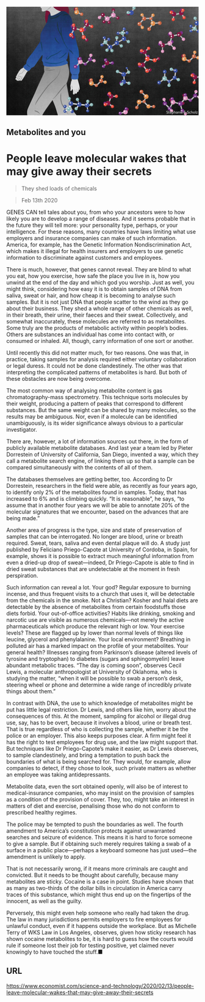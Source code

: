 ![](./images/20200215_STD001_0.jpg)

## Metabolites and you

# People leave molecular wakes that may give away their secrets

> They shed loads of chemicals

> Feb 13th 2020

GENES CAN tell tales about you, from who your ancestors were to how likely you are to develop a range of diseases. And it seems probable that in the future they will tell more: your personality type, perhaps, or your intelligence. For these reasons, many countries have laws limiting what use employers and insurance companies can make of such information. America, for example, has the Genetic Information Nondiscrimination Act, which makes it illegal for health insurers and employers to use genetic information to discriminate against customers and employees.

There is much, however, that genes cannot reveal. They are blind to what you eat, how you exercise, how safe the place you live in is, how you unwind at the end of the day and which god you worship. Just as well, you might think, considering how easy it is to obtain samples of DNA from saliva, sweat or hair, and how cheap it is becoming to analyse such samples. But it is not just DNA that people scatter to the wind as they go about their business. They shed a whole range of other chemicals as well, in their breath, their urine, their faeces and their sweat. Collectively, and somewhat inaccurately, these molecules are referred to as metabolites. Some truly are the products of metabolic activity within people’s bodies. Others are substances an individual has come into contact with, or consumed or inhaled. All, though, carry information of one sort or another.

Until recently this did not matter much, for two reasons. One was that, in practice, taking samples for analysis required either voluntary collaboration or legal duress. It could not be done clandestinely. The other was that interpreting the complicated patterns of metabolites is hard. But both of these obstacles are now being overcome.

The most common way of analysing metabolite content is gas chromatography-mass spectrometry. This technique sorts molecules by their weight, producing a pattern of peaks that correspond to different substances. But the same weight can be shared by many molecules, so the results may be ambiguous. Nor, even if a molecule can be identified unambiguously, is its wider significance always obvious to a particular investigator.

There are, however, a lot of information sources out there, in the form of publicly available metabolite databases. And last year a team led by Pieter Dorrestein of University of California, San Diego, invented a way, which they call a metabolite search engine, of linking them up so that a sample can be compared simultaneously with the contents of all of them.

The databases themselves are getting better, too. According to Dr Dorrestein, researchers in the field were able, as recently as four years ago, to identify only 2% of the metabolites found in samples. Today, that has increased to 6% and is climbing quickly. “It is reasonable”, he says, “to assume that in another four years we will be able to annotate 20% of the molecular signatures that we encounter, based on the advances that are being made.”

Another area of progress is the type, size and state of preservation of samples that can be interrogated. No longer are blood, urine or breath required. Sweat, tears, saliva and even dental plaque will do. A study just published by Feliciano Priego-Capote at University of Cordoba, in Spain, for example, shows it is possible to extract much meaningful information from even a dried-up drop of sweat—indeed, Dr Priego-Capote is able to find in dried sweat substances that are undetectable at the moment in fresh perspiration.

Such information can reveal a lot. Your god? Regular exposure to burning incense, and thus frequent visits to a church that uses it, will be detectable from the chemicals in the smoke. Not a Christian? Kosher and halal diets are detectable by the absence of metabolites from certain foodstuffs those diets forbid. Your out-of-office activities? Habits like drinking, smoking and narcotic use are visible as numerous chemicals—not merely the active pharmaceuticals which produce the relevant high or low. Your exercise levels? These are flagged up by lower than normal levels of things like leucine, glycerol and phenylalanine. Your local environment? Breathing in polluted air has a marked impact on the profile of your metabolites. Your general health? Illnesses ranging from Parkinson’s disease (altered levels of tyrosine and tryptophan) to diabetes (sugars and sphingomyelin) leave abundant metabolic traces. “The day is coming soon”, observes Cecil Lewis, a molecular anthropologist at University of Oklahoma, who is studying the matter, “when it will be possible to swab a person’s desk, steering wheel or phone and determine a wide range of incredibly private things about them.”

In contrast with DNA, the use to which knowledge of metabolites might be put has little legal restriction. Dr Lewis, and others like him, worry about the consequences of this. At the moment, sampling for alcohol or illegal drug use, say, has to be overt, because it involves a blood, urine or breath test. That is true regardless of who is collecting the sample, whether it be the police or an employer. This also keeps purposes clear. A firm might feel it has the right to test employees for drug use, and the law might support that. But techniques like Dr Priego-Capote’s make it easier, as Dr Lewis observes, to sample clandestinely, and bring a temptation to push back the boundaries of what is being searched for. They would, for example, allow companies to detect, if they chose to look, such private matters as whether an employee was taking antidepressants.

Metabolite data, even the sort obtained openly, will also be of interest to medical-insurance companies, who may insist on the provision of samples as a condition of the provision of cover. They, too, might take an interest in matters of diet and exercise, penalising those who do not conform to prescribed healthy regimes.

The police may be tempted to push the boundaries as well. The fourth amendment to America’s constitution protects against unwarranted searches and seizure of evidence. This means it is hard to force someone to give a sample. But if obtaining such merely requires taking a swab of a surface in a public place—perhaps a keyboard someone has just used—the amendment is unlikely to apply.

That is not necessarily wrong, if it means more criminals are caught and convicted. But it needs to be thought about carefully, because many metabolites are sticky. Cocaine is a case in point. Studies have shown that as many as two-thirds of the dollar bills in circulation in America carry traces of this substance, which might thus end up on the fingertips of the innocent, as well as the guilty.

Perversely, this might even help someone who really had taken the drug. The law in many jurisdictions permits employers to fire employees for unlawful conduct, even if it happens outside the workplace. But as Michelle Terry of WKS Law in Los Angeles, observes, given how sticky research has shown cocaine metabolites to be, it is hard to guess how the courts would rule if someone lost their job for testing positive, yet claimed never knowingly to have touched the stuff.■

## URL

https://www.economist.com/science-and-technology/2020/02/13/people-leave-molecular-wakes-that-may-give-away-their-secrets
